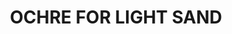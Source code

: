 ---
title: "OCHRE FOR LIGHT SAND"
price: "500" 
desc: "Filteri 35mL"
img_path: "/assets/img/A.MIG-1503.jpg"
brand: AMMO
available: false
special_offer: false
new: false
soon: false
cat: "Weathering"
subcat: "wet-filteri"
subsubcat: "wet-filteri"
sifra: "A.MIG-1503"
---